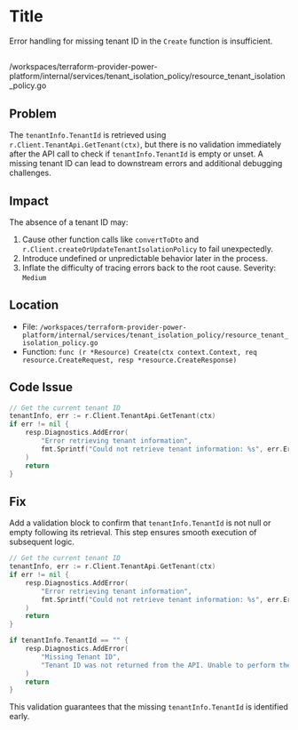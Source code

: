 # Title
Error handling for missing tenant ID in the `Create` function is insufficient.

## 
/workspaces/terraform-provider-power-platform/internal/services/tenant_isolation_policy/resource_tenant_isolation_policy.go

## Problem
The `tenantInfo.TenantId` is retrieved using `r.Client.TenantApi.GetTenant(ctx)`, but there is no validation immediately after the API call to check if `tenantInfo.TenantId` is empty or unset. A missing tenant ID can lead to downstream errors and additional debugging challenges.

## Impact
The absence of a tenant ID may:
1. Cause other function calls like `convertToDto` and `r.Client.createOrUpdateTenantIsolationPolicy` to fail unexpectedly.
2. Introduce undefined or unpredictable behavior later in the process.
3. Inflate the difficulty of tracing errors back to the root cause. Severity: `Medium`

## Location
- File: `/workspaces/terraform-provider-power-platform/internal/services/tenant_isolation_policy/resource_tenant_isolation_policy.go`
- Function: `func (r *Resource) Create(ctx context.Context, req resource.CreateRequest, resp *resource.CreateResponse)`

## Code Issue
```go
// Get the current tenant ID
tenantInfo, err := r.Client.TenantApi.GetTenant(ctx)
if err != nil {
	resp.Diagnostics.AddError(
		"Error retrieving tenant information",
		fmt.Sprintf("Could not retrieve tenant information: %s", err.Error()),
	)
	return
}
```

## Fix
Add a validation block to confirm that `tenantInfo.TenantId` is not null or empty following its retrieval. This step ensures smooth execution of subsequent logic.

```go
// Get the current tenant ID
tenantInfo, err := r.Client.TenantApi.GetTenant(ctx)
if err != nil {
	resp.Diagnostics.AddError(
		"Error retrieving tenant information",
		fmt.Sprintf("Could not retrieve tenant information: %s", err.Error()),
	)
	return
}

if tenantInfo.TenantId == "" {
	resp.Diagnostics.AddError(
		"Missing Tenant ID",
		"Tenant ID was not returned from the API. Unable to perform the creation of tenant isolation policy.",
	)
	return
}
```

This validation guarantees that the missing `tenantInfo.TenantId` is identified early. 